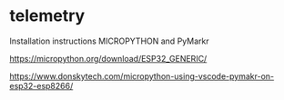 # telemetry


Installation instructions MICROPYTHON and PyMarkr 

https://micropython.org/download/ESP32_GENERIC/

https://www.donskytech.com/micropython-using-vscode-pymakr-on-esp32-esp8266/


